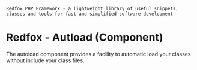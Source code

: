 `Redfox PHP Framework - a lightweight library of useful snippets, classes and tools for fast and simplified software development`

Redfox - Autload (Component)
============================

The autoload component provides a facility to automatic load your classes without include your class files. 


